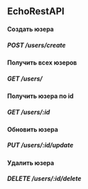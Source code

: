 ## EchoRestAPI

#### Создать юзера
##### POST /users/create

#### Получить всех юзеров
##### GET /users/

#### Получить юзера по id
##### GET /users/:id

#### Обновить юзера
##### PUT /users/:id/update

#### Удалить юзера
##### DELETE /users/:id/delete
